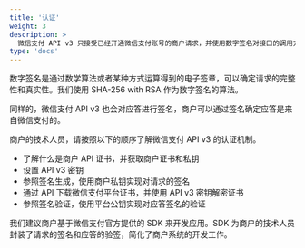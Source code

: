 ```yaml
---
title: '认证'
weight: 3
description: >
  微信支付 API v3 只接受已经开通微信支付账号的商户请求，并使用数字签名对接口的调用方进行认证。
type: 'docs'
---
```


数字签名是通过数学算法或者某种方式运算得到的电子签章，可以确定请求的完整性和真实性。我们使用 SHA-256 with RSA 作为数字签名的算法。

同样的，微信支付 API v3 也会对应答进行签名，商户可以通过签名确定应答是来自微信支付的。

商户的技术人员，请按照以下的顺序了解微信支付 API v3 的认证机制。

- 了解什么是商户 API 证书，并获取商户证书和私钥
- 设置 API v3 密钥
- 参照签名生成，使用商户私钥实现对请求的签名
- 通过 API 下载微信支付平台证书，并使用 API v3 密钥解密证书
- 参照签名验证，使用平台公钥实现对应答签名的验证

我们建议商户基于微信支付官方提供的 SDK 来开发应用。SDK 为商户的技术人员封装了请求的签名和应答的验签，简化了商户系统的开发工作。
